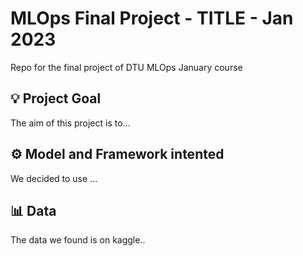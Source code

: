 # MLOps Final Project - TITLE - Jan 2023
Repo for the final project of DTU MLOps January course


## 💡 Project Goal

The aim of this project is to... 

## ⚙️ Model and Framework intented

We decided to use ...

## 📊 Data

The data we found is on kaggle..

